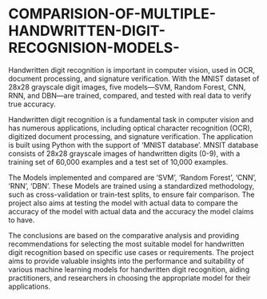 # COMPARISION-OF-MULTIPLE-HANDWRITTEN-DIGIT-RECOGNISION-MODELS-
Handwritten digit recognition is important in computer vision, used in OCR, document processing, and signature verification. With the MNIST dataset of 28x28 grayscale digit images, five models—SVM, Random Forest, CNN, RNN, and DBN—are trained, compared, and tested with real data to verify true accuracy.


Handwritten digit recognition is a fundamental task in computer vision and has numerous applications, including optical character recognition (OCR), digitized document processing, and signature verification. The application is built using Python with the support of ‘MNIST database’. MNSIT database consists of 28x28 grayscale images of handwritten digits (0-9), with a training set of 60,000 examples and a test set of 10,000 examples.

The Models implemented and compared are ‘SVM’, ‘Random Forest’, ‘CNN’, ‘RNN’, ‘DBN’. These Models are trained using a standardized methodology, such as cross-validation or train-test splits, to ensure fair comparison. The project also aims at testing the model with actual data to compare the accuracy of the model with actual data and the accuracy the model claims to have.

The conclusions are based on the comparative analysis and providing recommendations for selecting the most suitable model for handwritten digit recognition based on specific use cases or requirements. The project aims to provide valuable insights into the performance and suitability of various machine learning models for handwritten digit recognition, aiding practitioners, and researchers in choosing the appropriate model for their applications.
